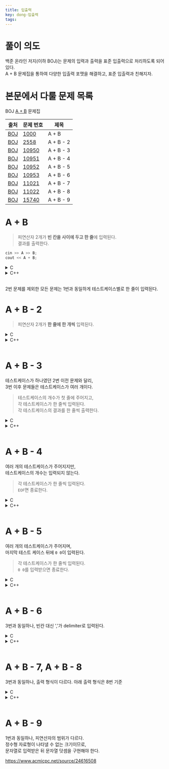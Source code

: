 ```yaml
---
title: 입출력
key: dong-입출력
tags: 
---
```

# 풀이 의도
백준 온라인 저지(이하 BOJ)는 문제의 입력과 출력을 표준 입출력으로 처리하도록 되어있다.  
A + B 문제집을 통하여 다양한 입출력 포맷을 해결하고, 표준 입출력과 친해지자.

# 본문에서 다룰 문제 목록
BOJ [A + B](https://www.acmicpc.net/workbook/view/323) 문제집  

| 출처 | 문제 번호 | 제목 |
| - | - | - |
| [BOJ](https://acmicpc.net/) | [1000](https://www.acmicpc.net/problem/1000) | A + B |
| [BOJ](https://acmicpc.net/) | [2558](https://www.acmicpc.net/problem/2558) | A + B - 2 |
| [BOJ](https://acmicpc.net/) | [10950](https://www.acmicpc.net/problem/10950) | A + B - 3 |
| [BOJ](https://acmicpc.net/) | [10951](https://www.acmicpc.net/problem/10951) | A + B - 4 |
| [BOJ](https://acmicpc.net/) | [10952](https://www.acmicpc.net/problem/10952) | A + B - 5 |
| [BOJ](https://acmicpc.net/) | [10953](https://www.acmicpc.net/problem/10953) | A + B - 6 |
| [BOJ](https://acmicpc.net/) | [11021](https://www.acmicpc.net/problem/11021) | A + B - 7 |
| [BOJ](https://acmicpc.net/) | [11022](https://www.acmicpc.net/problem/11022) | A + B - 8 |
| [BOJ](https://acmicpc.net/) | [15740](https://www.acmicpc.net/problem/15740) | A + B - 9 |

# A + B
> 피연산자 2개가 **빈 칸을 사이에 두고 한 줄**에 입력된다.  
> 결과를 출력한다.

```c++
cin >> A >> B;
cout << A + B;
```

<details>
    <summary>C</summary>

```c++
scanf("%d%d", &A, &B);
printf("%d", A + B);
```
</details>

<details>
    <summary>C++</summary>

```c++
cin >> A >> B;
cout << A + B;
```
</details>
<br>

2번 문제를 제외한 모든 문제는 1번과 동일하게 테스트케이스별로 한 줄이 입력된다.

# A + B - 2
> 피연산자 2개가 **한 줄에 한 개씩** 입력된다.

<details>
    <summary>C</summary>

```c++
scanf("%d%d", &A, &B);
printf("%d", A + B);
```
</details>

<details>
    <summary>C++</summary>

```c++
cin >> A >> B;
cout << A + B;
```
</details>
<br>

# A + B - 3
테스트케이스가 하나였던 2번 이전 문제와 달리,  
3번 이후 문제들은 테스트케이스가 여러 개이다.  
> 테스트케이스의 개수가 첫 줄에 주어지고,  
> 각 테스트케이스가 한 줄씩 입력된다.  
> 각 테스트케이스의 결과를 한 줄씩 출력한다.

<details>
    <summary>C</summary>

```c
while(T--) {
    scanf("%d%d", &A, &B);
    printf("%d\n", a + b);
}
```
</details>

<details>
    <summary>C++</summary>

```c++
while(T--) {
    cin >> A >> B;
    cout << A + B << '\n';
}
```
</details>
<br>

# A + B - 4
여러 개의 테스트케이스가 주어지지만,  
테스트케이스의 개수는 입력되지 않는다.  
> 각 테스트케이스가 한 줄씩 입력된다.  
> `EOF`면 종료한다.

<details>
    <summary>C</summary>

```c
while(scanf("%d%d", &A, &B) != EOF)
    printf("%d\n", a + b);
```
</details>

<details>
    <summary>C++</summary>

```c++
while(cin >> A >> B)
    cout << A + B << '\n';
```
</details>
<br>

# A + B - 5
여러 개의 테스트케이스가 주어지며,  
마지막 테스트 케이스 뒤에 `0 0`이 입력된다.
> 각 테스트케이스가 한 줄씩 입력된다.  
> `0 0`를 입력받으면 종료한다.

<details>
    <summary>C</summary>

```c
while(scanf("%d%d", &A, &B)) {
    if (A == 0 && B == 0) break;
    printf("%d\n", a + b);
}
```
</details>

<details>
    <summary>C++</summary>

```c++
while(cin >> A >> B){
    if (A == 0 && B == 0) break;
    cout << A + B << '\n';
}
```
</details>
<br>

# A + B - 6
3번과 동일하나, 빈칸 대신 ','가 delimiter로 입력된다.

<details>
    <summary>C</summary>

```c
while(scanf("%d%d", &A, &B)) {
    scanf("%d,%d", &a, &b);
	printf("%d\n", a + b);
}
```
</details>

<details>
    <summary>C++</summary>

```c++
while(cin >> A >> B){
    char c;
    cin >> a >> c >> b;
	cout << a + b << '\n';
}
```
</details>
<br>


# A + B - 7, A + B - 8
3번과 동일하나, 출력 형식이 다르다.
아래 출력 형식은 8번 기준

<details>
    <summary>C</summary>

```c
for(int t = 1; t <= T; ++t) {
    scanf("%d,%d", &a, &b);
	printf("Case #%d: %d + %d = %d\n", t, a, b, a + b);
}
```
</details>

<details>
    <summary>C++</summary>

```c++
for(int t = 1; t <= T; ++t) {
    cin >> a >> c >> b;
	cout << "Case #" << t << ": " << a << " + " << b << " = " << a + b << '\n';
}
```
</details>
<br>


# A + B - 9
1번과 동일하나, 피연산자의 범위가 다르다.  
정수형 자료형이 나타낼 수 없는 크기이므로,  
문자열로 입력받은 뒤 문자열 덧셈을 구현해야 한다.

https://www.acmicpc.net/source/24616508
